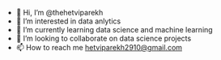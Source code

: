 - 👋 Hi, I’m @thehetviparekh
- 👀 I’m interested in data anlytics
- 🌱 I’m currently learning data science and machine learning
- 💞️ I’m looking to collaborate on data science projects
- 📫 How to reach me hetviparekh2910@gmail.com

<!---
thehetviparekh/thehetviparekh is a ✨ special ✨ repository because its `README.md` (this file) appears on your GitHub profile.
You can click the Preview link to take a look at your changes.
--->
